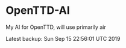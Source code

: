 # OpenTTD-AI
My AI for OpenTTD, will use primarily air

Latest backup: Sun Sep 15 22:56:01 UTC 2019

